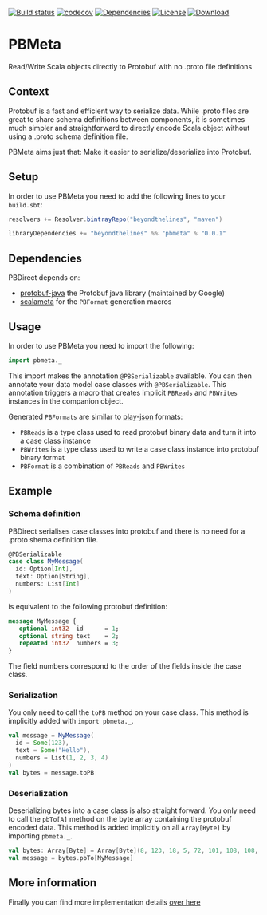 [![Build status](https://api.travis-ci.org/btlines/pbmeta.svg?branch=master)](https://travis-ci.org/btlines/pbmeta)
[![codecov](https://codecov.io/gh/btlines/pbmeta/branch/master/graph/badge.svg)](https://codecov.io/gh/btlines/pbmeta)
[![Dependencies](https://app.updateimpact.com/badge/852442212779298816/pbmeta.svg?config=compile)](https://app.updateimpact.com/latest/852442212779298816/pbmeta)
[![License](https://img.shields.io/:license-MIT-blue.svg)](https://opensource.org/licenses/MIT)
[![Download](https://api.bintray.com/packages/beyondthelines/maven/pbmeta/images/download.svg) ](https://bintray.com/beyondthelines/maven/pbmeta/_latestVersion)

# PBMeta

Read/Write Scala objects directly to Protobuf with no .proto file definitions

## Context

Protobuf is a fast and efficient way to serialize data. While .proto files are great to share schema definitions between components, it is sometimes much simpler and straightforward to directly encode Scala object without using a .proto schema definition file.

PBMeta aims just that: Make it easier to serialize/deserialize into Protobuf.

## Setup

In order to use PBMeta you need to add the following lines to your `build.sbt`:

```scala
resolvers += Resolver.bintrayRepo("beyondthelines", "maven")

libraryDependencies += "beyondthelines" %% "pbmeta" % "0.0.1"
```

## Dependencies

PBDirect depends on:
 - [protobuf-java](https://developers.google.com/protocol-buffers/docs/javatutorial) the Protobuf java library (maintained by Google) 
 - [scalameta](https://github.com/scalameta/scalameta) for the `PBFormat` generation macros
 
## Usage

In order to use PBMeta you need to import the following:

```scala
import pbmeta._
```

This import makes the annotation `@PBSerializable` available. You can then annotate your data model case classes with `@PBSerializable`.
This annotation triggers a macro that creates implicit `PBReads` and `PBWrites` instances in the companion object.

Generated `PBFormats` are similar to [play-json](https://github.com/playframework/play-json) formats:
* `PBReads` is a type class used to read protobuf binary data and turn it into a case class instance
* `PBWrites` is a type class used to write a case class instance into protobuf binary format
* `PBFormat` is a combination of `PBReads` and `PBWrites`

## Example

### Schema definition

PBDirect serialises case classes into protobuf and there is no need for a .proto shema definition file.

```scala
@PBSerializable
case class MyMessage(
  id: Option[Int], 
  text: Option[String], 
  numbers: List[Int]
)
```

is equivalent to the following protobuf definition:

```protobuf
message MyMessage {
   optional int32  id      = 1;
   optional string text    = 2;
   repeated int32  numbers = 3;
}
```

The field numbers correspond to the order of the fields inside the case class.

### Serialization

You only need to call the `toPB` method on your case class. This method is implicitly added with `import pbmeta._`.

```scala
val message = MyMessage(
  id = Some(123),
  text = Some("Hello"),
  numbers = List(1, 2, 3, 4)
)
val bytes = message.toPB
```

### Deserialization

Deserializing bytes into a case class is also straight forward. You only need to call the `pbTo[A]` method on the byte array containing the protobuf encoded data.
This method is added implicitly on all `Array[Byte]` by importing `pbmeta._`.

```scala
val bytes: Array[Byte] = Array[Byte](8, 123, 18, 5, 72, 101, 108, 108, 111, 24, 1, 32, 2, 40, 3, 48, 4)
val message = bytes.pbTo[MyMessage]
```

## More information

Finally you can find more implementation details [over here](http://www.beyondthelines.net/computing/generating-protobuf-formats-with-scala-meta-macros/)
